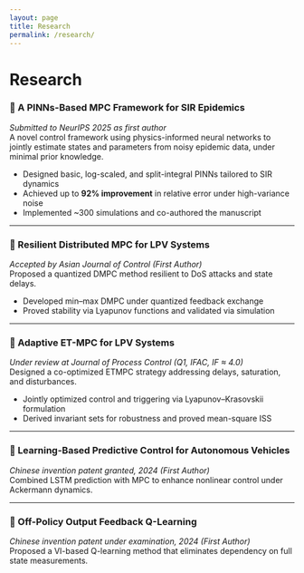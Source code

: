 ```yaml
---
layout: page
title: Research
permalink: /research/
---
```


# Research

### 📌 A PINNs-Based MPC Framework for SIR Epidemics  
*Submitted to NeurIPS 2025 as first author*  
A novel control framework using physics-informed neural networks to jointly estimate states and parameters from noisy epidemic data, under minimal prior knowledge.

- Designed basic, log-scaled, and split-integral PINNs tailored to SIR dynamics  
- Achieved up to **92% improvement** in relative error under high-variance noise  
- Implemented ~300 simulations and co-authored the manuscript

---

### 📌 Resilient Distributed MPC for LPV Systems  
*Accepted by Asian Journal of Control (First Author)*  
Proposed a quantized DMPC method resilient to DoS attacks and state delays.

- Developed min–max DMPC under quantized feedback exchange  
- Proved stability via Lyapunov functions and validated via simulation

---

### 📌 Adaptive ET-MPC for LPV Systems  
*Under review at Journal of Process Control (Q1, IFAC, IF ≈ 4.0)*  
Designed a co-optimized ETMPC strategy addressing delays, saturation, and disturbances.

- Jointly optimized control and triggering via Lyapunov–Krasovskii formulation  
- Derived invariant sets for robustness and proved mean-square ISS

---

### 📌 Learning-Based Predictive Control for Autonomous Vehicles  
*Chinese invention patent granted, 2024 (First Author)*  
Combined LSTM prediction with MPC to enhance nonlinear control under Ackermann dynamics.

---

### 📌 Off-Policy Output Feedback Q-Learning  
*Chinese invention patent under examination, 2024 (First Author)*  
Proposed a VI-based Q-learning method that eliminates dependency on full state measurements.
